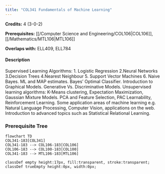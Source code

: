 ```yaml
---
title: "COL341 Fundamentals of Machine Learning"
---
```

**Credits:** 4 (3-0-2)

**Prerequisites:** [[/Computer Science and Engineering/COL106|COL106]], [[/Mathematics/MTL106|MTL106]]

**Overlaps with:** ELL409, ELL784

#### Description
Supervised Learning Algorithms: 1. Logistic Regression 2.Neural Networks 3.Decision Trees 4.Nearest Neighbour 5. Support Vector Machines 6. Naive Bayes. ML and MAP estimates. Bayes’ Optimal Classifier. Introduction to Graphical Models. Generative Vs. Discriminative Models. Unsupervised learning algorithms: K-Means clustering, Expectation Maximization, Gaussian Mixture Models. PCA and Feature Selection, PAC Learnability, Reinforcement Learning. Some application areas of machine learning e.g. Natural Language Processing, Computer Vision, applications on the web. Introduction to advanced topics such as Statistical Relational Learning.

### Prerequisite Tree

```mermaid
flowchart TD
COL341-183[COL341]
COL341-183 --> COL106-183[COL106]
COL106-183 --> COL100-183[COL100]
COL341-183 --> MTL106-183[MTL106]

classDef empty height:17px, fill:transparent, stroke:transparent;
classDef trueEmpty height:0px, width:0px;
```